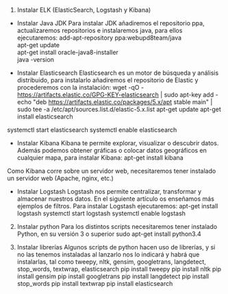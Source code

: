 1. Instalar ELK (ElasticSearch, Logstash y Kibana)

- Instalar Java JDK
Para instalar JDK añadiremos el repositorio ppa, actualizaremos repositorios e instalaremos java, para ellos ejecutaremos:
add-apt-repository ppa:webupd8team/java  
apt-get update  
apt-get install oracle-java8-installer  
java -version  

- Instalar Elasticsearch
Elasticsearch es un motor de búsqueda y análisis distribuido, para instalarlo añadiremos el repositorio de Elastic y procederemos con la instalación:
 wget -qO - https://artifacts.elastic.co/GPG-KEY-elasticsearch | sudo apt-key add -
 echo "deb https://artifacts.elastic.co/packages/5.x/apt stable main" | sudo tee -a /etc/apt/sources.list.d/elastic-5.x.list
 apt-get update
 apt-get install elasticsearch
 
 systemctl start elasticsearch
 systemctl enable elasticsearch

- Instalar Kibana
Kibana te permite explorar, visualizar o descubrir datos. Además podemos obtener gráficas o colocar datos geográficos en cualquier mapa, para instalar Kibana:
apt-get install kibana

Como Kibana corre sobre un servidor web, necesitaremos tener instalado un servidor web (Apache, nginx, etc.)

- Instalar Logstash
Logstash nos permite centralizar, transformar y almacenar nuestros datos. En el siguiente artículo os enseñamos más ejemplos de filtros. Para instalar Logstash ejecutaremos:
apt-get install logstash
systemctl start logstash
systemctl enable logstash

2. Instalar python
Para los distintos scripts necesitaremos tener instalado Python, en su versión 3 o superior
sudo apt-get install python3.4

3. Instalar librerías
Algunos scripts de python hacen uso de librerías, y si no las tenemos instaladas al lanzarlo nos lo indicará y habrá que instalarlas, tal como tweepy, nltk, gensim, googletrans, langdetect, stop_words, textwrap, elasticsearch
pip install tweepy
pip install nltk
pip install gensim
pip install googletrans
pip install langdetect
pip install stop_words
pip install textwrap
pip install elasticsearch
